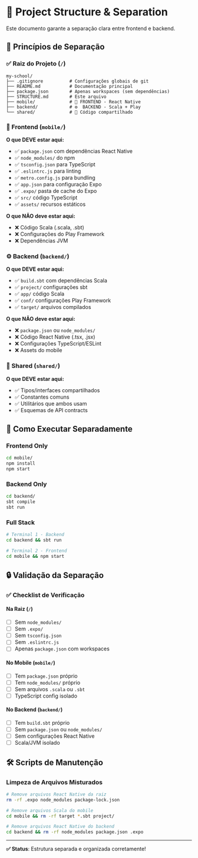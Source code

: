 # 📁 Project Structure & Separation

Este documento garante a separação clara entre frontend e backend.

## 🎯 **Princípios de Separação**

### **✅ Raiz do Projeto (`/`)**
```
my-school/
├── .gitignore          # Configurações globais de git
├── README.md           # Documentação principal
├── package.json        # Apenas workspaces (sem dependências)
├── STRUCTURE.md        # Este arquivo
├── mobile/             # 📱 FRONTEND - React Native
├── backend/            # ⚙️  BACKEND - Scala + Play
└── shared/             # 🔗 Código compartilhado
```

### **📱 Frontend (`mobile/`)**
**O que DEVE estar aqui:**
- ✅ `package.json` com dependências React Native
- ✅ `node_modules/` do npm
- ✅ `tsconfig.json` para TypeScript
- ✅ `.eslintrc.js` para linting
- ✅ `metro.config.js` para bundling
- ✅ `app.json` para configuração Expo
- ✅ `.expo/` pasta de cache do Expo
- ✅ `src/` código TypeScript
- ✅ `assets/` recursos estáticos

**O que NÃO deve estar aqui:**
- ❌ Código Scala (.scala, .sbt)
- ❌ Configurações do Play Framework
- ❌ Dependências JVM

### **⚙️ Backend (`backend/`)**
**O que DEVE estar aqui:**
- ✅ `build.sbt` com dependências Scala
- ✅ `project/` configurações sbt
- ✅ `app/` código Scala
- ✅ `conf/` configurações Play Framework
- ✅ `target/` arquivos compilados

**O que NÃO deve estar aqui:**
- ❌ `package.json` ou `node_modules/`
- ❌ Código React Native (.tsx, .jsx)
- ❌ Configurações TypeScript/ESLint
- ❌ Assets do mobile

### **🔗 Shared (`shared/`)**
**O que DEVE estar aqui:**
- ✅ Tipos/interfaces compartilhados
- ✅ Constantes comuns
- ✅ Utilitários que ambos usam
- ✅ Esquemas de API contracts

## 🚀 **Como Executar Separadamente**

### **Frontend Only**
```bash
cd mobile/
npm install
npm start
```

### **Backend Only**
```bash
cd backend/
sbt compile
sbt run
```

### **Full Stack**
```bash
# Terminal 1 - Backend
cd backend && sbt run

# Terminal 2 - Frontend  
cd mobile && npm start
```

## 🔒 **Validação da Separação**

### **✅ Checklist de Verificação**

#### **Na Raiz (`/`)**
- [ ] Sem `node_modules/`
- [ ] Sem `.expo/`
- [ ] Sem `tsconfig.json`
- [ ] Sem `.eslintrc.js`
- [ ] Apenas `package.json` com workspaces

#### **No Mobile (`mobile/`)**
- [ ] Tem `package.json` próprio
- [ ] Tem `node_modules/` próprio
- [ ] Sem arquivos `.scala` ou `.sbt`
- [ ] TypeScript config isolado

#### **No Backend (`backend/`)**
- [ ] Tem `build.sbt` próprio
- [ ] Sem `package.json` ou `node_modules/`
- [ ] Sem configurações React Native
- [ ] Scala/JVM isolado

## 🛠️ **Scripts de Manutenção**

### **Limpeza de Arquivos Misturados**
```bash
# Remove arquivos React Native da raiz
rm -rf .expo node_modules package-lock.json

# Remove arquivos Scala do mobile
cd mobile && rm -rf target *.sbt project/

# Remove arquivos React Native do backend
cd backend && rm -rf node_modules package.json .expo
```

---

**✅ Status**: Estrutura separada e organizada corretamente!
